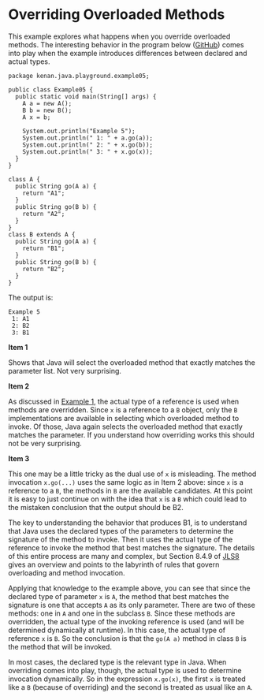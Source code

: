 # Overriding Overloaded Methods

This example explores what happens when you override overloaded methods. The interesting behavior in the program below ([GitHub][github]) comes into play when the example introduces differences between declared and actual types. 


    package kenan.java.playground.example05;
    
    public class Example05 {
      public static void main(String[] args) {
        A a = new A();
        B b = new B();
        A x = b;
    
        System.out.println("Example 5");
        System.out.println(" 1: " + a.go(a));
        System.out.println(" 2: " + x.go(b));
        System.out.println(" 3: " + x.go(x));
      }
    }
    
    class A {
      public String go(A a) {
        return "A1";
      }
      public String go(B b) {
        return "A2";
      }
    }
    class B extends A {
      public String go(A a) {
        return "B1";
      }
      public String go(B b) {
        return "B2";
      }
    }

The output is:

    Example 5
     1: A1
     2: B2
     3: B1

**Item 1**

Shows that Java will select the overloaded method that exactly matches the parameter list. Not very surprising.

**Item 2**

As discussed in [Example 1][ex1], the actual type of a reference is used when methods are overridden. Since `x` is a reference to a `B` object, only the `B` implementations are available in selecting which overloaded method to invoke. Of those, Java again selects the overloaded method that exactly matches the parameter. If you understand how overriding works this should not be very surprising.

**Item 3**

This one may be a little tricky as the dual use of `x` is misleading. The method invocation `x.go(...)` uses the same logic as in Item 2 above: since `x` is a reference to a `B`, the methods in `B` are the available candidates. At this point it is easy to just continue on with the idea that `x` is a `B` which could lead to the mistaken conclusion that the output should be B2. 

The key to understanding the behavior that produces B1, is to understand that Java uses the declared types of the parameters to determine the signature of the method to invoke. Then it uses the actual type of the reference to invoke the method that best matches the signature. The details of this entire process are many and complex, but Section 8.4.9 of [JLS8][jls8] gives an overview and points to the labyrinth of rules that govern overloading and method invocation.

Applying that knowledge to the example above, you can see that since the declared type of parameter `x` is `A`, the method that best matches the signature is one that accepts `A` as its only parameter. There are two of these methods: one in `A` and one in the subclass `B`. Since these methods are overridden, the actual type of the invoking reference is used (and will be determined dynamically at runtime). In this case, the actual type of reference `x` is `B`. So the conclusion is that the `go(A a)` method in class `B` is the method that will be invoked. 

In most cases, the declared type is the relevant type in Java. When overriding comes into play, though, the actual type is used to determine invocation dynamically. So in the expression `x.go(x)`, the first `x` is treated like a `B` (because of overriding) and the second is treated as usual like an `A`.

[ex1]: http://www.0xc0deshop.com/2014/05/overriding-instance-methods-in-java.html
[jls8]: http://docs.oracle.com/javase/specs/jls/se8/jls8.pdf
[github]: https://github.com/kevinkenan/java-playground/blob/master/src/main/java/Example05.java